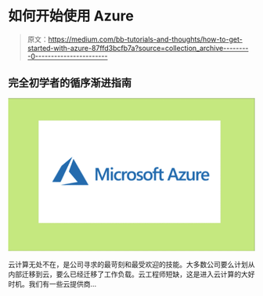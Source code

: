 # 如何开始使用 Azure

> 原文：<https://medium.com/bb-tutorials-and-thoughts/how-to-get-started-with-azure-87ffd3bcfb7a?source=collection_archive---------0----------------------->

## 完全初学者的循序渐进指南

![](img/7356e8f3f8dae050d438541cf348ed44.png)

云计算无处不在，是公司寻求的最苛刻和最受欢迎的技能。大多数公司要么计划从内部迁移到云，要么已经迁移了工作负载。云工程师短缺，这是进入云计算的大好时机。我们有一些云提供商…